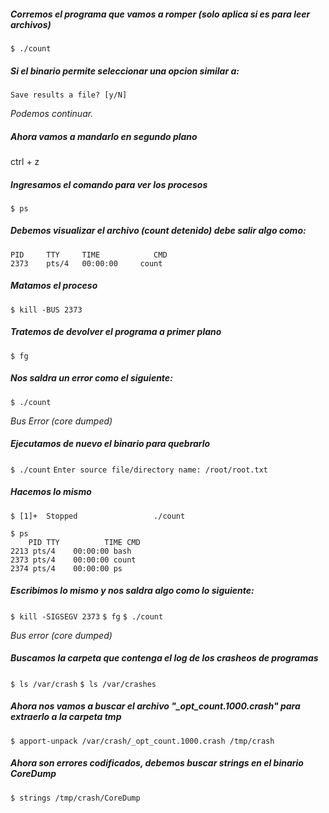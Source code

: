 ##### Corremos el programa que vamos a romper (solo aplica si es para leer archivos)
	
`$ ./count`

##### Si el binario permite seleccionar una opcion similar a:
	
`Save results a file? [y/N]`

*Podemos continuar.*

##### Ahora vamos a mandarlo en segundo plano
ctrl + z

##### Ingresamos el comando para ver los procesos
	
`$ ps`

##### Debemos visualizar el archivo (count detenido) debe salir algo como:
	
	PID     TTY     TIME            CMD
	2373    pts/4   00:00:00     count

##### Matamos el proceso
	
`$ kill -BUS 2373`

##### Tratemos de devolver el programa a primer plano
	
`$ fg`

##### Nos saldra un error como el siguiente:
	
`$ ./count`

*Bus Error (core dumped)*

##### Ejecutamos de nuevo el binario para quebrarlo
	
`$ ./count`
`Enter source file/directory name: /root/root.txt`

##### Hacemos lo mismo
	
`$ [1]+  Stopped                 ./count`
	
	$ ps
    	PID TTY          TIME CMD
   	2213 pts/4    00:00:00 bash
   	2373 pts/4    00:00:00 count
   	2374 pts/4    00:00:00 ps

##### Escribimos lo mismo y nos saldra algo como lo siguiente:
	
`$ kill -SIGSEGV 2373`
`$ fg`
`$ ./count`

*Bus error (core dumped)*

##### Buscamos la carpeta que contenga el log de los crasheos de programas
	
`$ ls /var/crash`
`$ ls /var/crashes`

##### Ahora nos vamos a buscar el archivo "_opt_count.1000.crash" para extraerlo a la carpeta tmp
	
`$ apport-unpack /var/crash/_opt_count.1000.crash /tmp/crash`

##### Ahora son errores codificados, debemos buscar strings en el binario CoreDump

`$ strings /tmp/crash/CoreDump`
